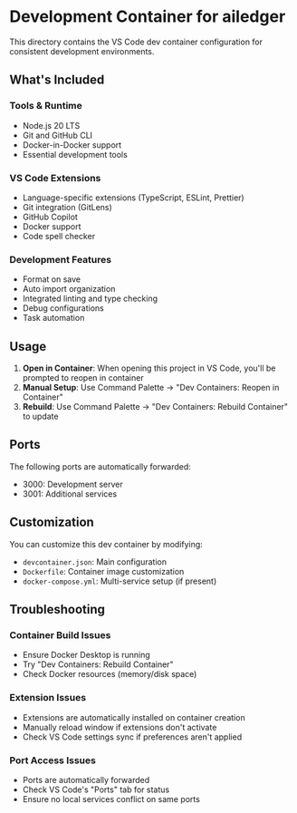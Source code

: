 # Development Container for ailedger

This directory contains the VS Code dev container configuration for consistent development environments.

## What's Included

### Tools & Runtime
- Node.js 20 LTS
- Git and GitHub CLI
- Docker-in-Docker support
- Essential development tools

### VS Code Extensions
- Language-specific extensions (TypeScript, ESLint, Prettier)
- Git integration (GitLens)
- GitHub Copilot
- Docker support
- Code spell checker

### Development Features
- Format on save
- Auto import organization
- Integrated linting and type checking
- Debug configurations
- Task automation

## Usage

1. **Open in Container**: When opening this project in VS Code, you'll be prompted to reopen in container
2. **Manual Setup**: Use Command Palette → "Dev Containers: Reopen in Container"
3. **Rebuild**: Use Command Palette → "Dev Containers: Rebuild Container" to update

## Ports

The following ports are automatically forwarded:
- 3000: Development server
- 3001: Additional services

## Customization

You can customize this dev container by modifying:
- `devcontainer.json`: Main configuration
- `Dockerfile`: Container image customization  
- `docker-compose.yml`: Multi-service setup (if present)

## Troubleshooting

### Container Build Issues
- Ensure Docker Desktop is running
- Try "Dev Containers: Rebuild Container"
- Check Docker resources (memory/disk space)

### Extension Issues
- Extensions are automatically installed on container creation
- Manually reload window if extensions don't activate
- Check VS Code settings sync if preferences aren't applied

### Port Access Issues
- Ports are automatically forwarded
- Check VS Code's "Ports" tab for status
- Ensure no local services conflict on same ports
